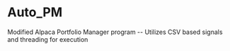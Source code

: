 # Auto_PM
Modified Alpaca Portfolio Manager program -- Utilizes CSV based signals and threading for execution
